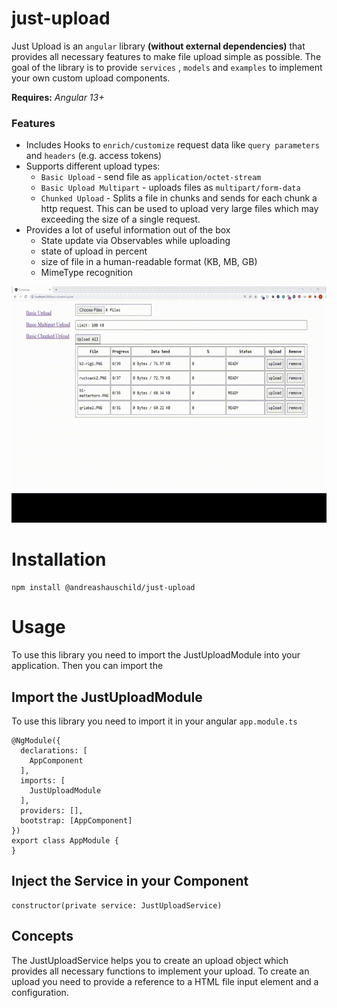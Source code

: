# just-upload

Just Upload is an `angular` library **(without external dependencies)** that provides all necessary features to make file upload simple as possible. The goal of the library is to
provide `services` , `models` and `examples` to implement your own custom upload components.

**Requires:** *Angular 13+*

### Features

- Includes Hooks to `enrich/customize` request data like `query parameters` and `headers` (e.g. access tokens)
- Supports different upload types:
  - `Basic Upload` - send file as `application/octet-stream`
  - `Basic Upload Multipart` - uploads files as `multipart/form-data`
  - `Chunked Upload` - Splits a file in chunks and sends for each chunk a http request. This can be used to upload very large files which may exceeding the size of a single
    request.
- Provides a lot of useful information out of the box
  - State update via Observables while uploading
  - state of upload in percent
  - size of file in a human-readable format (KB, MB, GB)
  - MimeType recognition

![system schema](https://github.com/andreashauschild/just-upload/blob/main/assets/just-upload-example.gif?raw=true)

# Installation

```
npm install @andreashauschild/just-upload
```

# Usage

To use this library you need to import the JustUploadModule into your application. Then you can import the

## Import the JustUploadModule

To use this library you need to import it in your angular `app.module.ts`

```
@NgModule({
  declarations: [
    AppComponent
  ],
  imports: [
    JustUploadModule
  ],
  providers: [],
  bootstrap: [AppComponent]
})
export class AppModule {
}
```

## Inject the Service in your Component

```
constructor(private service: JustUploadService)
```

## Concepts
The JustUploadService helps you to create an upload object which provides all necessary functions to implement your upload.
To create an upload you need to provide a reference to a HTML file input element and a configuration.
